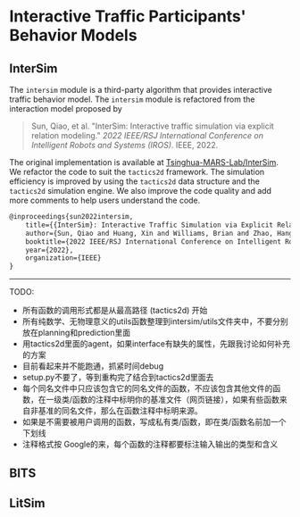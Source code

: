 # Interactive Traffic Participants' Behavior Models

## InterSim

The `intersim` module is a third-party algorithm that provides interactive traffic behavior model. The `intersim` module is refactored from the interaction model proposed by 

> Sun, Qiao, et al. "InterSim: Interactive traffic simulation via explicit relation modeling." *2022 IEEE/RSJ International Conference on Intelligent Robots and Systems (IROS)*. IEEE, 2022.

The original implementation is available at [Tsinghua-MARS-Lab/InterSim](https://github.com/Tsinghua-MARS-Lab/InterSim/tree/main). We refactor the code to suit the `tactics2d` framework. The simulation efficiency is improved by using the `tactics2d` data structure and the `tactics2d` simulation engine. We also improve the code quality and add more comments to help users understand the code.

```latex
@inproceedings{sun2022intersim,
    title={{InterSim}: Interactive Traffic Simulation via Explicit Relation Modeling},
    author={Sun, Qiao and Huang, Xin and Williams, Brian and Zhao, Hang},
    booktitle={2022 IEEE/RSJ International Conference on Intelligent Robots and Systems (IROS)},
    year={2022},
    organization={IEEE}
}
```

---

TODO:

- 所有函数的调用形式都是从最高路径 (tactics2d) 开始
- 所有纯数学、无物理意义的utils函数整理到intersim/utils文件夹中，不要分别放在planning和prediction里面
- 用tactics2d里面的agent，如果interface有缺失的属性，先跟我讨论如何补充的方案
- 目前看起来并不能跑通，抓紧时间debug
- setup.py不要了，等到重构完了结合到tactics2d里面去
- 每个同名文件中只应该包含它的同名文件的函数，不应该包含其他文件的函数，在一级类/函数的注释中标明你的基准文件（网页链接），如果有些函数来自非基准的同名文件，那么在函数注释中标明来源。
- 如果是不需要被用户调用的函数，写成私有类/函数，即在类/函数名前加一个下划线
- 注释格式按 Google的来，每个函数的注释都要标注输入输出的类型和含义

## BITS

## LitSim
